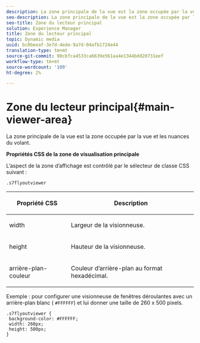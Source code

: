 ```yaml
---
description: La zone principale de la vue est la zone occupée par la vue et les nuances du volant.
seo-description: La zone principale de la vue est la zone occupée par la vue et les nuances du volant.
seo-title: Zone du lecteur principal
solution: Experience Manager
title: Zone du lecteur principal
topic: Dynamic media
uuid: bc0beeaf-3e7d-4ede-9a7d-04afb1724e44
translation-type: tm+mt
source-git-commit: 90cbfca4533ca6639e561aa4e1344bdd20731eef
workflow-type: tm+mt
source-wordcount: '109'
ht-degree: 2%

---
```



# Zone du lecteur principal{#main-viewer-area}

La zone principale de la vue est la zone occupée par la vue et les nuances du volant.

<!--<a id="section_061E550C1C1D4DB2BD663A898895B38C"></a>-->

**Propriétés CSS de la zone de visualisation principale**

L’aspect de la zone d’affichage est contrôlé par le sélecteur de classe CSS suivant :

```
.s7flyoutviewer
```

<table id="table_94EE3F5BBE4547C0B4943471CEE7EDE4"> 
 <thead> 
  <tr> 
   <th colname="col1" class="entry"> <p> Propriété CSS </p> </th> 
   <th colname="col2" class="entry"> <p>Description </p> </th> 
  </tr> 
 </thead>
 <tbody> 
  <tr> 
   <td colname="col1"> <p> <span class="codeph"> width </span> </p> </td> 
   <td colname="col2"> <p>Largeur de la visionneuse. </p> </td> 
  </tr> 
  <tr> 
   <td colname="col1"> <p> <span class="codeph"> height </span> </p> </td> 
   <td colname="col2"> <p>Hauteur de la visionneuse. </p> </td> 
  </tr> 
  <tr> 
   <td colname="col1"> <p> <span class="codeph"> arrière-plan-couleur  </span> </p> </td> 
   <td colname="col2"> <p> Couleur d’arrière-plan au format hexadécimal. </p> </td> 
  </tr> 
 </tbody> 
</table>

Exemple : pour configurer une visionneuse de fenêtres déroulantes avec un arrière-plan blanc ( `#FFFFFF`) et lui donner une taille de 260 x 500 pixels.

```
.s7flyoutviewer { 
 background-color: #FFFFFF; 
 width: 260px; 
 height: 500px;  
}
```

